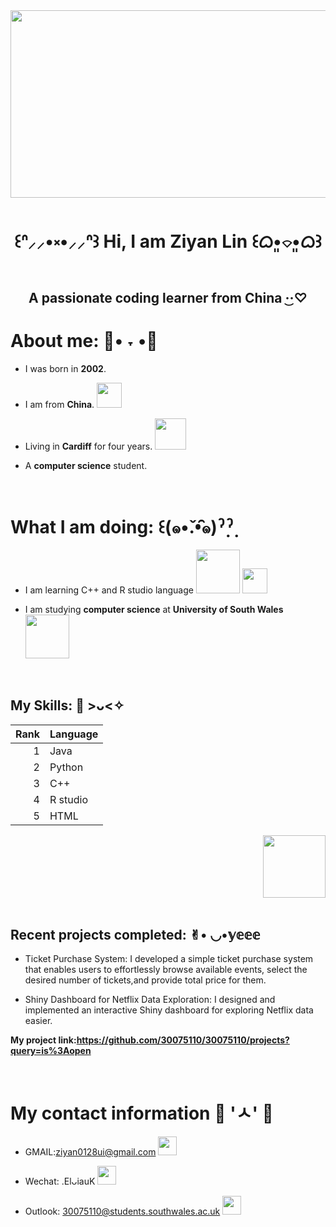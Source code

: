 <div id="header" align = "center">
 <img src="https://www.bing.com/th/id/OGC.93f23cf9105911af1a0cd271e084cb6e?pid=1.7&rurl=https%3a%2f%2fmedia3.giphy.com%2fmedia%2fxT0GqdYU6eAkK559Ha%2fgiphy.gif&ehk=cNVmNa8yFmTE8rpyNozrcejrYyhlsyKBKP%2bqzTDhowE%3d" width="2000" height="300"/>
 
 # <p align="center"> ꒰ᐢ⸝⸝•༝•⸝⸝ᐢ꒱  Hi, I am Ziyan Lin  ꒰ᜊ•͈⌔•͈ᜊ꒱</p>
## <p align="center">   A passionate coding learner from China   ·͜·♡  </p>
</div>

 # About me:  🥑• ˕ •🥑
 - I was born in **2002**.
   
 - I am from **China**. <img src="https://th.bing.com/th/id/R.470ed22c109c29ae04f44d18d2bdb240?rik=YO9tehLbuXosXA&pid=ImgRaw&r=0" width="40px"/>
 
 - Living in **Cardiff** for four years.  <img src="https://media3.giphy.com/media/WRufqKdRHeHGgSTzWM/giphy.gif" width="50px"/>
 
 - A **computer science** student.
   

  <br>

# What I am doing: ꒰(๑•̌.•̑๑)ˀ̣ˀ̣
- I am learning C++ and R studio language <img src="https://th.bing.com/th/id/OIP._Mq1T1IJe6cw14lre2cBzgHaE8?w=294&h=196&c=7&r=0&o=5&pid=1.7" width="70"/> <img src="https://th.bing.com/th/id/OIP.X1mk-WBpfa3RQ1tx68OGdAAAAA?rs=1&pid=ImgDetMain" width="40"/>

- I am studying **computer science** at **University of South Wales** <img src="https://www.unibridgedirect.com/wp-content/uploads/2020/07/university_of_south_wales.jpg" width="70"/>

<br>

##  My Skills: 🍒   >ᴗ<✧       


  | Rank |      Language      |
  |-----:|--------------------|
  |   1  |         Java       |
  |   2  |        Python      |
  |   3  |         C++        |
  |   4  |       R studio     |
  |   5  |         HTML       |
  
 <div id="header" align = "right">
 <img src=https://media1.tenor.com/m/rr7G3LuM1CsAAAAC/fpcheer-ftopcheer.gif"" width="100"/>
</div>

<br>


## Recent projects completed: ✌︎︎• ◡•𝕪𝕖𝕖𝕖  

- Ticket Purchase System:
I developed a simple ticket purchase system that enables users to effortlessly browse available events, select the desired number of tickets,and provide total price for them.

- Shiny Dashboard for Netflix Data Exploration:
I designed and implemented an interactive Shiny dashboard for exploring Netflix data easier.

**My project link:https://github.com/30075110/30075110/projects?query=is%3Aopen**


<br>

# My contact information 🍞 'ㅅ' 🍞
- GMAIL:ziyan0128ui@gmail.com <img src="https://th.bing.com/th/id/OIP.6HDpc41neGWC8p3bOfHwjgHaFP?rs=1&pid=ImgDetMain" width="30px"/>

- Wechat: .ElᴗiauK <img src="https://th.bing.com/th/id/OIP.6HDpc41neGWC8p3bOfHwjgHaFP?rs=1&pid=ImgDetMain" width="30px"/>

- Outlook: 30075110@students.southwales.ac.uk <img src="https://th.bing.com/th/id/OIP.6HDpc41neGWC8p3bOfHwjgHaFP?rs=1&pid=ImgDetMain" width="30px"/>




